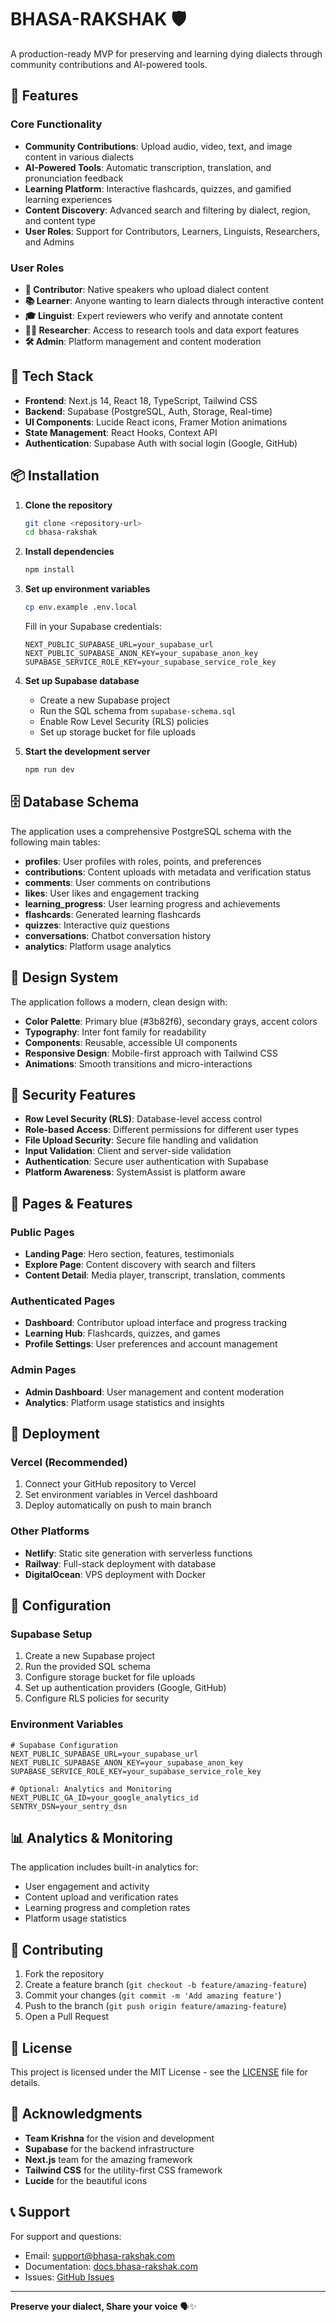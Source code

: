 # BHASA-RAKSHAK 🛡️

A production-ready MVP for preserving and learning dying dialects through community contributions and AI-powered tools.

## 🌟 Features

### Core Functionality
- **Community Contributions**: Upload audio, video, text, and image content in various dialects
- **AI-Powered Tools**: Automatic transcription, translation, and pronunciation feedback
- **Learning Platform**: Interactive flashcards, quizzes, and gamified learning experiences
- **Content Discovery**: Advanced search and filtering by dialect, region, and content type
- **User Roles**: Support for Contributors, Learners, Linguists, Researchers, and Admins

### User Roles
- **👤 Contributor**: Native speakers who upload dialect content
- **📚 Learner**: Anyone wanting to learn dialects through interactive content
- **🎓 Linguist**: Expert reviewers who verify and annotate content
- **🧑‍🔬 Researcher**: Access to research tools and data export features
- **🛠️ Admin**: Platform management and content moderation

## 🚀 Tech Stack

- **Frontend**: Next.js 14, React 18, TypeScript, Tailwind CSS
- **Backend**: Supabase (PostgreSQL, Auth, Storage, Real-time)
- **UI Components**: Lucide React icons, Framer Motion animations
- **State Management**: React Hooks, Context API
- **Authentication**: Supabase Auth with social login (Google, GitHub)

## 📦 Installation

1. **Clone the repository**
   ```bash
   git clone <repository-url>
   cd bhasa-rakshak
   ```

2. **Install dependencies**
   ```bash
   npm install
   ```

3. **Set up environment variables**
   ```bash
   cp env.example .env.local
   ```

   Fill in your Supabase credentials:
   ```env
   NEXT_PUBLIC_SUPABASE_URL=your_supabase_url
   NEXT_PUBLIC_SUPABASE_ANON_KEY=your_supabase_anon_key
   SUPABASE_SERVICE_ROLE_KEY=your_supabase_service_role_key
   ```

4. **Set up Supabase database**
   - Create a new Supabase project
   - Run the SQL schema from `supabase-schema.sql`
   - Enable Row Level Security (RLS) policies
   - Set up storage bucket for file uploads

5. **Start the development server**
   ```bash
   npm run dev
   ```

## 🗄️ Database Schema

The application uses a comprehensive PostgreSQL schema with the following main tables:

- **profiles**: User profiles with roles, points, and preferences
- **contributions**: Content uploads with metadata and verification status
- **comments**: User comments on contributions
- **likes**: User likes and engagement tracking
- **learning_progress**: User learning progress and achievements
- **flashcards**: Generated learning flashcards
- **quizzes**: Interactive quiz questions
- **conversations**: Chatbot conversation history
- **analytics**: Platform usage analytics

## 🎨 Design System

The application follows a modern, clean design with:
- **Color Palette**: Primary blue (#3b82f6), secondary grays, accent colors
- **Typography**: Inter font family for readability
- **Components**: Reusable, accessible UI components
- **Responsive Design**: Mobile-first approach with Tailwind CSS
- **Animations**: Smooth transitions and micro-interactions

## 🔐 Security Features

- **Row Level Security (RLS)**: Database-level access control
- **Role-based Access**: Different permissions for different user types
- **File Upload Security**: Secure file handling and validation
- **Input Validation**: Client and server-side validation
- **Authentication**: Secure user authentication with Supabase
- **Platform Awareness**: SystemAssist is platform aware

## 📱 Pages & Features

### Public Pages
- **Landing Page**: Hero section, features, testimonials
- **Explore Page**: Content discovery with search and filters
- **Content Detail**: Media player, transcript, translation, comments

### Authenticated Pages
- **Dashboard**: Contributor upload interface and progress tracking
- **Learning Hub**: Flashcards, quizzes, and games
- **Profile Settings**: User preferences and account management

### Admin Pages
- **Admin Dashboard**: User management and content moderation
- **Analytics**: Platform usage statistics and insights

## 🚀 Deployment

### Vercel (Recommended)
1. Connect your GitHub repository to Vercel
2. Set environment variables in Vercel dashboard
3. Deploy automatically on push to main branch

### Other Platforms
- **Netlify**: Static site generation with serverless functions
- **Railway**: Full-stack deployment with database
- **DigitalOcean**: VPS deployment with Docker

## 🔧 Configuration

### Supabase Setup
1. Create a new Supabase project
2. Run the provided SQL schema
3. Configure storage bucket for file uploads
4. Set up authentication providers (Google, GitHub)
5. Configure RLS policies for security

### Environment Variables
```env
# Supabase Configuration
NEXT_PUBLIC_SUPABASE_URL=your_supabase_url
NEXT_PUBLIC_SUPABASE_ANON_KEY=your_supabase_anon_key
SUPABASE_SERVICE_ROLE_KEY=your_supabase_service_role_key

# Optional: Analytics and Monitoring
NEXT_PUBLIC_GA_ID=your_google_analytics_id
SENTRY_DSN=your_sentry_dsn
```

## 📊 Analytics & Monitoring

The application includes built-in analytics for:
- User engagement and activity
- Content upload and verification rates
- Learning progress and completion rates
- Platform usage statistics

## 🤝 Contributing

1. Fork the repository
2. Create a feature branch (`git checkout -b feature/amazing-feature`)
3. Commit your changes (`git commit -m 'Add amazing feature'`)
4. Push to the branch (`git push origin feature/amazing-feature`)
5. Open a Pull Request

## 📄 License

This project is licensed under the MIT License - see the [LICENSE](LICENSE) file for details.

## 🙏 Acknowledgments

- **Team Krishna** for the vision and development
- **Supabase** for the backend infrastructure
- **Next.js** team for the amazing framework
- **Tailwind CSS** for the utility-first CSS framework
- **Lucide** for the beautiful icons

## 📞 Support

For support and questions:
- Email: support@bhasa-rakshak.com
- Documentation: [docs.bhasa-rakshak.com](https://docs.bhasa-rakshak.com)
- Issues: [GitHub Issues](https://github.com/your-org/bhasa-rakshak/issues)

---

**Preserve your dialect, Share your voice** 🗣️✨

